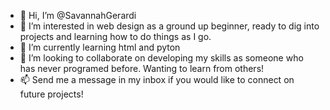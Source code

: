 - 👋 Hi, I’m @SavannahGerardi
- 👀 I’m interested in web design as a ground up beginner, ready to dig into projects and learning how to do things as I go.
- 🌱 I’m currently learning html and pyton
- 💞️ I’m looking to collaborate on developing my skills as someone who has never programed before. Wanting to learn from others!
- 📫 Send me a message in my inbox if you would like to connect on future projects!
